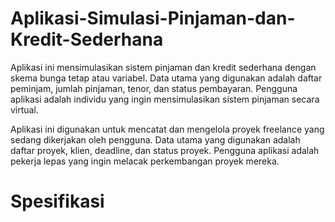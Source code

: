 # Aplikasi-Simulasi-Pinjaman-dan-Kredit-Sederhana
Aplikasi ini mensimulasikan sistem pinjaman dan kredit sederhana dengan skema bunga tetap atau variabel. Data utama yang digunakan adalah daftar peminjam, jumlah pinjaman, tenor, dan status pembayaran. Pengguna aplikasi adalah individu yang ingin mensimulasikan sistem pinjaman secara virtual.

Aplikasi ini digunakan untuk mencatat dan mengelola proyek freelance yang sedang dikerjakan oleh pengguna. Data utama yang digunakan adalah daftar proyek, klien, deadline, dan status proyek. Pengguna aplikasi adalah pekerja lepas yang ingin melacak perkembangan proyek mereka. 

# Spesifikasi
